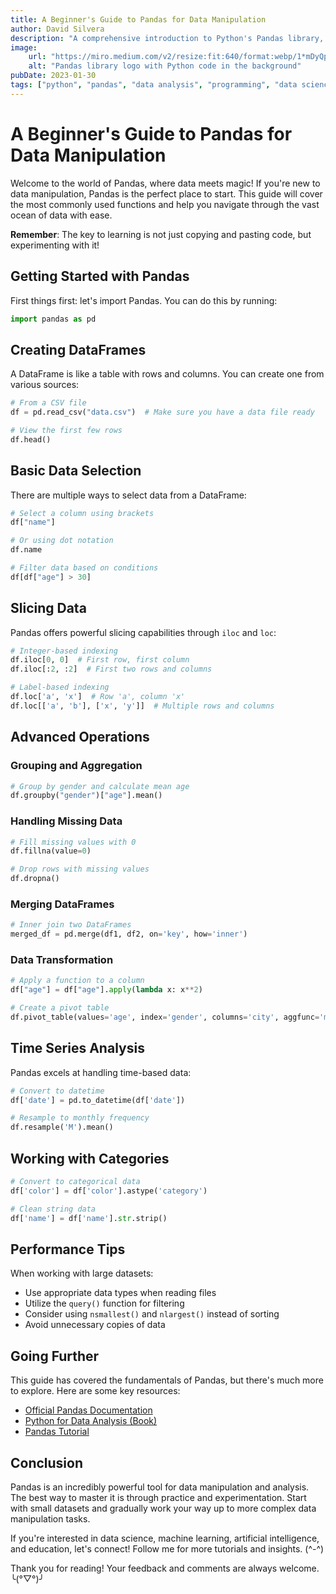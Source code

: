 ```yaml
---
title: A Beginner's Guide to Pandas for Data Manipulation
author: David Silvera
description: "A comprehensive introduction to Python's Pandas library, covering essential functions and practical examples for effective data manipulation and analysis"
image:
    url: "https://miro.medium.com/v2/resize:fit:640/format:webp/1*mDyQpUEBchdYQcWCDsSWOg.jpeg"
    alt: "Pandas library logo with Python code in the background"
pubDate: 2023-01-30
tags: ["python", "pandas", "data analysis", "programming", "data science", "tutorial"]
---
```


# A Beginner's Guide to Pandas for Data Manipulation

Welcome to the world of Pandas, where data meets magic! If you're new to data manipulation, Pandas is the perfect place to start. This guide will cover the most commonly used functions and help you navigate through the vast ocean of data with ease.

**Remember**: The key to learning is not just copying and pasting code, but experimenting with it!

## Getting Started with Pandas

First things first: let's import Pandas. You can do this by running:

```python
import pandas as pd
```

## Creating DataFrames

A DataFrame is like a table with rows and columns. You can create one from various sources:

```python
# From a CSV file
df = pd.read_csv("data.csv")  # Make sure you have a data file ready

# View the first few rows
df.head()
```

## Basic Data Selection

There are multiple ways to select data from a DataFrame:

```python
# Select a column using brackets
df["name"]

# Or using dot notation
df.name

# Filter data based on conditions
df[df["age"] > 30]
```

## Slicing Data

Pandas offers powerful slicing capabilities through `iloc` and `loc`:

```python
# Integer-based indexing
df.iloc[0, 0]  # First row, first column
df.iloc[:2, :2]  # First two rows and columns

# Label-based indexing
df.loc['a', 'x']  # Row 'a', column 'x'
df.loc[['a', 'b'], ['x', 'y']]  # Multiple rows and columns
```

## Advanced Operations

### Grouping and Aggregation

```python
# Group by gender and calculate mean age
df.groupby("gender")["age"].mean()
```

### Handling Missing Data

```python
# Fill missing values with 0
df.fillna(value=0)

# Drop rows with missing values
df.dropna()
```

### Merging DataFrames

```python
# Inner join two DataFrames
merged_df = pd.merge(df1, df2, on='key', how='inner')
```

### Data Transformation

```python
# Apply a function to a column
df["age"] = df["age"].apply(lambda x: x**2)

# Create a pivot table
df.pivot_table(values='age', index='gender', columns='city', aggfunc='mean')
```

## Time Series Analysis

Pandas excels at handling time-based data:

```python
# Convert to datetime
df['date'] = pd.to_datetime(df['date'])

# Resample to monthly frequency
df.resample('M').mean()
```

## Working with Categories

```python
# Convert to categorical data
df['color'] = df['color'].astype('category')

# Clean string data
df['name'] = df['name'].str.strip()
```

## Performance Tips

When working with large datasets:
- Use appropriate data types when reading files
- Utilize the `query()` function for filtering
- Consider using `nsmallest()` and `nlargest()` instead of sorting
- Avoid unnecessary copies of data

## Going Further

This guide has covered the fundamentals of Pandas, but there's much more to explore. Here are some key resources:

- [Official Pandas Documentation](https://pandas.pydata.org/docs/)
- [Python for Data Analysis (Book)](https://wesmckinney.com/book/)
- [Pandas Tutorial](https://pandas.pydata.org/pandas-docs/stable/getting_started/tutorials.html)

## Conclusion

Pandas is an incredibly powerful tool for data manipulation and analysis. The best way to master it is through practice and experimentation. Start with small datasets and gradually work your way up to more complex data manipulation tasks.

If you're interested in data science, machine learning, artificial intelligence, and education, let's connect! Follow me for more tutorials and insights. (^-^)

Thank you for reading! Your feedback and comments are always welcome. ╰(°▽°)╯
